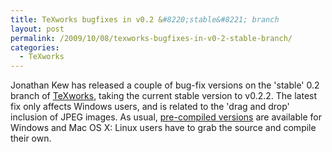 ```yaml
---
title: TeXworks bugfixes in v0.2 &#8220;stable&#8221; branch
layout: post
permalink: /2009/10/08/texworks-bugfixes-in-v0-2-stable-branch/
categories:
  - TeXworks
---
```

Jonathan Kew has released a couple of bug-fix versions on the 'stable' 0.2 branch of [TeXworks](https://tug.org/texworks), taking the current stable version to v0.2.2. The latest fix only affects Windows users, and is related to the 'drag and drop' inclusion of JPEG images. As usual, [pre-compiled versions](http://code.google.com/p/texworks/downloads/list) are available for Windows and Mac OS X: Linux users have to grab the source and compile their own.
